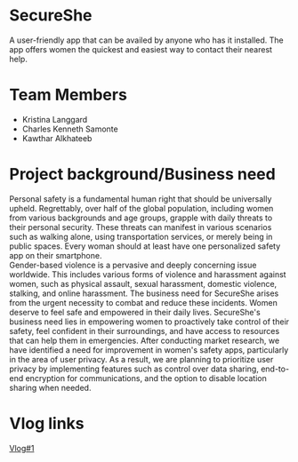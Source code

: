 # SecureShe
A user-friendly app that can be availed by anyone who has it installed. The app offers women the quickest and easiest way to contact their nearest help.

# Team Members
*  Kristina Langgard
* Charles Kenneth Samonte 
* Kawthar Alkhateeb  
 
# Project background/Business need
Personal safety is a fundamental human right that should be universally upheld. Regrettably, over half of the global population, including women from various backgrounds and age groups, grapple with daily threats to their personal security. These threats can manifest in various scenarios such as walking alone, using transportation services, or merely being in public spaces. Every woman should at least have one personalized safety app on their smartphone.  
Gender-based violence is a pervasive and deeply concerning issue worldwide. This includes various forms of violence and harassment against women, such as physical assault, sexual harassment, domestic violence, stalking, and online harassment. The business need for SecureShe arises from the urgent necessity to combat and reduce these incidents.
Women deserve to feel safe and empowered in their daily lives. SecureShe's business need lies in empowering women to proactively take control of their safety, feel confident in their surroundings, and have access to resources that can help them in emergencies.
After conducting market research, we have identified a need for improvement in women's safety apps, particularly in the area of user privacy. As a result, we are planning to prioritize user privacy by implementing features such as control over data sharing, end-to-end encryption for communications, and the option to disable location sharing when needed.

# Vlog links
[Vlog#1](https://youtu.be/LEcPDddBlJ8)



